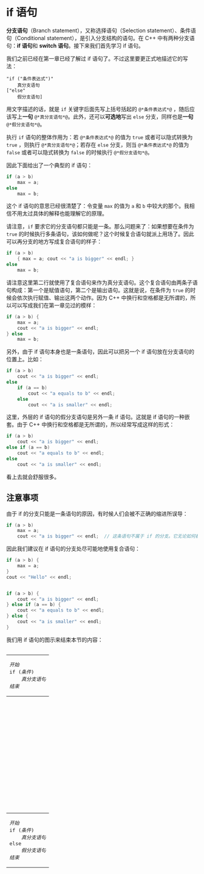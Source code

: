 # if 语句

**分支语句**（Branch statement），又称选择语句（Selection statement）、条件语句（Conditional statement），是引入分支结构的语句。在 C++ 中有两种分支语句：**if 语句**和 **switch 语句**。接下来我们首先学习 if 语句。

我们之前已经在第一章已经了解过 if 语句了。不过这里要更正式地描述它的写法：

```sdsc
"if ("条件表达式")"
    真分支语句
["else"
    假分支语句]
```

用文字描述的话，就是 `if` 关键字后面先写上括号括起的 `@*条件表达式*@` ，随后应该写上**一句** `@*真分支语句*@`。此外，还可以**可选地**写出 `else` 分支，同样也是**一句** `@*假分支语句*@`。

执行 `if` 语句的整体作用为：若 `@*条件表达式*@` 的值为 `true` 或者可以隐式转换为 `true` ，则执行 `@*真分支语句*@`；若存在 `else` 分支，则当 `@*条件表达式*@`  的值为 `false` 或者可以隐式转换为 `false` 的时候执行 `@*假分支语句*@`。

因此下面给出了一个典型的 if 语句：
```cpp
if (a > b)
    max = a;
else
    max = b;
```
这个 if 语句的意思已经很清楚了：令变量 `max` 的值为 `a` 和 `b` 中较大的那个。我相信不用太过具体的解释也能理解它的原理。

请注意，`if` 要求它的分支语句都只能是一条。那么问题来了：如果想要在条件为 `true` 的时候执行多条语句，该如何做呢？这个时候复合语句就派上用场了。因此可以再分支的地方写成复合语句的样子：
```cpp
if (a > b)
    { max = a; cout << "a is bigger" << endl; }
else
    max = b;
```
请注意这里第二行就使用了复合语句来作为真分支语句。这个复合语句由两条子语句构成：第一个是赋值语句，第二个是输出语句。这就是说，在条件为 `true` 的时候会依次执行赋值、输出这两个动作。因为 C++ 中换行和空格都是无所谓的，所以可以写成我们在第一章见过的模样：
```cpp
if (a > b) {
    max = a;
    cout << "a is bigger" << endl;
} else
    max = b;
```

另外，由于 if 语句本身也是一条语句，因此可以把另一个 if 语句放在分支语句的位置上。比如：
```cpp
if (a > b)
    cout << "a is bigger" << endl;
else
    if (a == b)
        cout << "a equals to b" << endl;
    else
        cout << "a is smaller" << endl;
```
这里，外层的 if 语句的假分支语句是另外一条 if 语句。这就是 if 语句的一种嵌套。由于 C++ 中换行和空格都是无所谓的，所以经常写成这样的形式：
```cpp
if (a > b)
    cout << "a is bigger" << endl;
else if (a == b)
    cout << "a equals to b" << endl;
else
    cout << "a is smaller" << endl;
```
看上去就会舒服很多。

## 注意事项

由于 if 的分支只能是一条语句的原因，有时候人们会被不正确的缩进所误导：
```cpp
if (a > b)
    max = a;
    cout << "a is bigger" << endl;  // 这条语句不属于 if 的分支。它无论如何都会被执行
```
因此我们建议在 if 语句的分支处尽可能地使用复合语句：
```cpp
if (a > b) {
    max = a;
}
cout << "Hello" << endl;


if (a > b) {
    cout << "a is bigger" << endl;
} else if (a == b) {
    cout << "a equals to b" << endl;
} else {
    cout << "a is smaller" << endl;
}
```

我们用 if 语句的图示来结束本节的内容：
<table style="float: left"><tr><td>
    <pre><em>开始</em>
if (<em>条件</em>)
    <em>真分支语句</em>
<em>结束</em></pre>
</td></tr></table>

```flow
st=>start: 开始
e=>end: 结束
true=>operation: 真分支语句
cond=>condition: 条件成立？

st->cond
cond(yes)->true
true->e
cond(no)->e
```

<table style="float: left"><tr><td>
    <pre>
<em>开始</em>
if (<em>条件</em>)
    <em>真分支语句</em>
else
    <em>假分支语句</em>
<em>结束</em></pre>
</td></tr></table>


```flow
st=>start: 开始
e=>end: 结束
true=>operation: 真分支语句
false=>operation: 假分支语句
cond=>condition: 条件成立？

st->cond
cond(yes)->true
true->e
cond(no)->false
false->e
```
